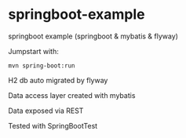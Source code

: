# springboot-example
springboot example (springboot &amp; mybatis &amp; flyway)

Jumpstart with:

```shell
mvn spring-boot:run
```

H2 db auto migrated by flyway

Data access layer created with mybatis

Data exposed via REST

Tested with SpringBootTest
